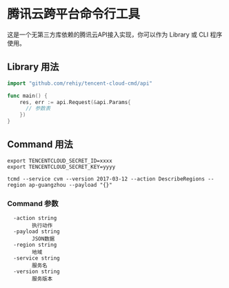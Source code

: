 # 腾讯云跨平台命令行工具

这是一个无第三方库依赖的腾讯云API接入实现，你可以作为 Library 或 CLI 程序使用。

## Library 用法

```go
import "github.com/rehiy/tencent-cloud-cmd/api"

func main() {
    res, err := api.Request(&api.Params{
      // 参数表
    })
}
```

## Command 用法

```shell
export TENCENTCLOUD_SECRET_ID=xxxx
export TENCENTCLOUD_SECRET_KEY=yyyy

tcmd --service cvm --version 2017-03-12 --action DescribeRegions --region ap-guangzhou --payload "{}"
```

### Command 参数

```shell
  -action string
        执行动作
  -payload string
        JSON数据
  -region string
        地域
  -service string
        服务名
  -version string
        服务版本
```
